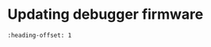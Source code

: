 # Updating debugger firmware

```{include} ../topics/updating_mcu-link_firmware.md
:heading-offset: 1
```

